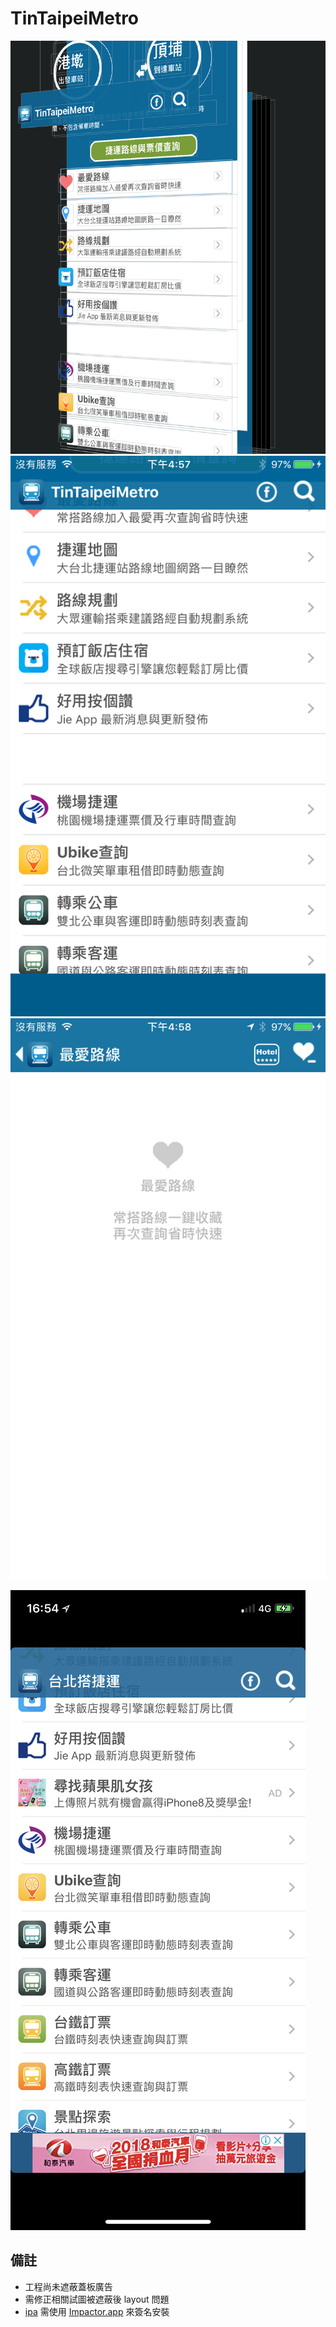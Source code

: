 # TinTaipeiMetro
![遮蔽廣告](https://github.com/s2339956/TinTaipeiMetro/blob/master/upshotImage/2018-07-04%2016.54.14.png?raw=true)
![遮蔽廣告](https://github.com/s2339956/TinTaipeiMetro/blob/master/upshotImage/IMG_0003.PNG?raw=true)
![遮蔽廣告](https://github.com/s2339956/TinTaipeiMetro/blob/master/upshotImage/IMG_0004.PNG?raw=true)

![原始樣貌](https://github.com/s2339956/TinTaipeiMetro/blob/master/upshotImage/IMG_1461.PNG?raw=true)

## 備註
- 工程尚未遮蔽蓋板廣告
- 需修正相關試圖被遮蔽後 layout 問題
- [ipa](https://github.com/s2339956/TinTaipeiMetro/blob/master/TinTaipeiMetro.ipa?raw=true) 需使用 [Impactor.app](http://www.cydiaimpactor.com/) 來簽名安裝
